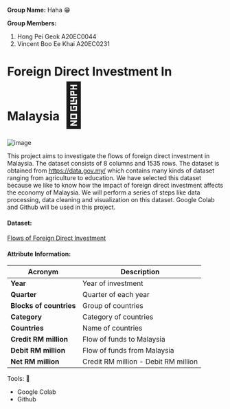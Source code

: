 <b>Group Name:</b> Haha &#128513;

<b>Group Members:</b>
1. Hong Pei Geok A20EC0044
2. Vincent Boo Ee Khai A20EC0231

<h1>Foreign Direct Investment In Malaysia<span style='font-size:100px;'>&#127975;</span></h1> 

![image](https://user-images.githubusercontent.com/120556342/214079859-567b3fbc-bbd2-492a-b2c9-a977a701d281.png)

This project aims to investigate the flows of foreign direct investment in Malaysia. The dataset consists of 8 columns and 1535 rows. The dataset is obtained from https://data.gov.my/ which contains many kinds of dataset ranging from agriculture to education. We have selected this dataset because we like to know how the impact of foreign direct investment affects the economy of Malaysia. We will perform a series of steps like data processing, data cleaning and visualization on this dataset. Google Colab and Github will be used in this project.<br>

<h4>Dataset:</h4>
<a href="https://github.com/drshahizan/Python_EDA/files/10319860/flows-of-foreign-direct-investment-in-malaysia_blo.csv">Flows of Foreign Direct Investment</a><br>

#### Attribute Information:
| Acronym | Description |
| --- | --- |
| **Year** |    Year of investment |
|**Quarter** |   Quarter of each year |
| **Blocks of countries** | Group of countries |
| **Category** |  Category of countries |
| **Countries** |  Name of countries |
| **Credit RM million** |    Flow of funds to Malaysia |
| **Debit RM million** |   Flow of funds from Malaysia |
| **Net RM million** |  Credit RM million - Debit RM million |

Tools: 🔎
- Google Colab
- Github
